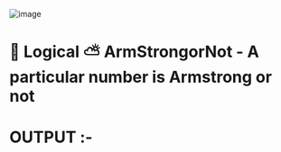 
  ![image](https://github.com/shubham-misal/ArmstrongNumorNot/assets/96921440/3573e188-9126-4ed0-8452-c508a6149d1f) 
  <h1>🙌 Logical ⛅ ArmStrongorNot - A particular number is Armstrong or not 
 </h1>
<h1>OUTPUT :- </h1>
<img src="">
